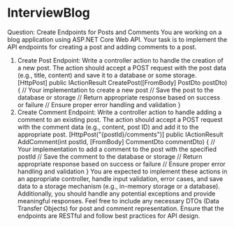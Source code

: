 # InterviewBlog
Question: Create Endpoints for Posts and Comments
You are working on a blog application using ASP.NET Core Web API. Your task is to implement
the API endpoints for creating a post and adding comments to a post.
1. Create Post Endpoint:
Write a controller action to handle the creation of a new post. The action should accept a POST
request with the post data (e.g., title, content) and save it to a database or some storage.
[HttpPost]
public IActionResult CreatePost([FromBody] PostDto postDto)
{
// Your implementation to create a new post
// Save the post to the database or storage
// Return appropriate response based on success or failure
// Ensure proper error handling and validation
}
2. Create Comment Endpoint:
Write a controller action to handle adding a comment to an existing post. The action should
accept a POST request with the comment data (e.g., content, post ID) and add it to the
appropriate post.
[HttpPost("{postId}/comments")]
public IActionResult AddComment(int postId, [FromBody] CommentDto commentDto)
{
// Your implementation to add a comment to the post with the specified postId
// Save the comment to the database or storage
// Return appropriate response based on success or failure
// Ensure proper error handling and validation
}
You are expected to implement these actions in an appropriate controller, handle input
validation, error cases, and save data to a storage mechanism (e.g., in-memory storage or a
database). Additionally, you should handle any potential exceptions and provide meaningful
responses.
Feel free to include any necessary DTOs (Data Transfer Objects) for post and comment
representation. Ensure that the endpoints are RESTful and follow best practices for API design.

